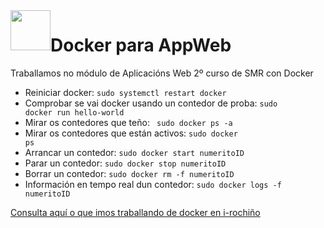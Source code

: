 <img style="float:left" height="64px"   src="https://irocho.files.wordpress.com/2012/10/rocho-950x264-e1350378609633.png" alt="" />

# Docker para AppWeb
Traballamos no módulo de Aplicacións Web 2º curso de SMR con Docker

* Reiniciar docker:
<code>sudo systemctl restart docker</code>
* Comprobar se vai docker usando un contedor de proba:
<code>sudo docker run hello-world</code>
* Mirar os contedores que teño:
<code> sudo docker ps -a</code>
* Mirar os contedores que están activos:
<code>sudo docker ps</code>
* Arrancar un contedor:
<code>sudo docker start numeritoID</code>
* Parar un contedor:
<code>sudo docker stop numeritoID</code>
* Borrar un contedor:
<code>sudo docker rm -f numeritoID</code>
* Información en tempo real dun contedor:
<code>sudo docker logs -f numeritoID</code>

[Consulta aquí o que imos traballando de docker en i-rochiño](https://irocho.wordpress.com/tag/docker/)

